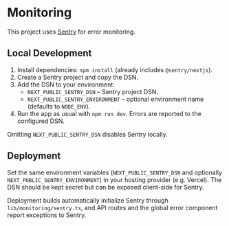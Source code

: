 # Monitoring

This project uses [Sentry](https://sentry.io/) for error monitoring.

## Local Development

1. Install dependencies: `npm install` (already includes `@sentry/nextjs`).
2. Create a Sentry project and copy the DSN.
3. Add the DSN to your environment:
   - `NEXT_PUBLIC_SENTRY_DSN` – Sentry project DSN.
   - `NEXT_PUBLIC_SENTRY_ENVIRONMENT` – optional environment name (defaults to `NODE_ENV`).
4. Run the app as usual with `npm run dev`. Errors are reported to the configured DSN.

Omitting `NEXT_PUBLIC_SENTRY_DSN` disables Sentry locally.

## Deployment

Set the same environment variables (`NEXT_PUBLIC_SENTRY_DSN` and optionally `NEXT_PUBLIC_SENTRY_ENVIRONMENT`) in your hosting provider (e.g. Vercel). The DSN should be kept secret but can be exposed client-side for Sentry.

Deployment builds automatically initialize Sentry through `lib/monitoring/sentry.ts`, and API routes and the global error component report exceptions to Sentry.
